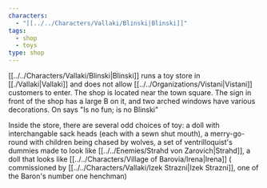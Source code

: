```yaml
---
characters:
  - "[[../../Characters/Vallaki/Blinski|Blinski]]"
tags:
  - shop
  - toys
type: shop
---
```



[[../../Characters/Vallaki/Blinski|Blinski]] runs a toy store in [[./Vallaki|Vallaki]] and does not allow [[../../Organizations/Vistani|Vistani]] customers to enter. The shop is located near the town square. The sign in front of the shop has a large B on it, and two arched windows have various decorations. On says "Is no fun; is no Blinski"

Inside the store, there are several odd choices of toy: a doll with interchangable sack heads (each with a sewn shut mouth), a merry-go-round with children being chased by wolves, a set of ventrilloquist's dummies made to look like [[../../Enemies/Strahd von Zarovich|Strahd]], a doll that looks like [[../../Characters/Village of Barovia/Irena|Irena]] ( commissioned by [[../../Characters/Vallaki/Izek Strazni|Izek Strazni]], one of the Baron's number one henchman)